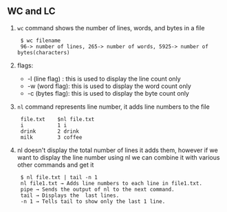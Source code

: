 ## WC and LC

1. `wc` command shows the number of lines, words, and bytes in a file

        $ wc filename
        96-> number of lines, 265-> number of words, 5925-> number of bytes(characters)

2. flags:
    * -l (line flag) : this is used to display the line count only
    * -w (word flag): this is used to display the word count only
    * -c (bytes flag): this is used to display the byte count only

3. `nl` command represents line number, it adds line numbers to the file

        file.txt    $nl file.txt
        i           1 i
        drink       2 drink
        milk        3 coffee

4. nl doesn't display the total number of lines it adds them, however if we want to display the line number using nl we can combine it with various other commands and get it

        $ nl file.txt | tail -n 1
        nl file1.txt → Adds line numbers to each line in file1.txt.
        pipe → Sends the output of nl to the next command.
        tail → Displays the  last lines.
        -n 1 → Tells tail to show only the last 1 line.
